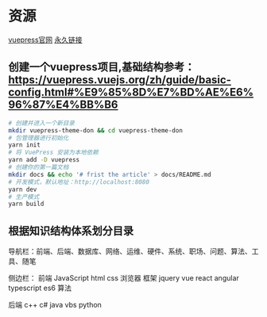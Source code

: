 # 资源
[vuepress官网](https://vuepress.vuejs.org/zh/)
[永久链接](https://vuepress.vuejs.org/zh/guide/permalinks.html#%E8%83%8C%E6%99%AF)

## 创建一个vuepress项目,基础结构参考：https://vuepress.vuejs.org/zh/guide/basic-config.html#%E9%85%8D%E7%BD%AE%E6%96%87%E4%BB%B6
```sh
# 创建并进入一个新目录
mkdir vuepress-theme-don && cd vuepress-theme-don
# 包管理器进行初始化
yarn init
# 将 VuePress 安装为本地依赖
yarn add -D vuepress
# 创建你的第一篇文档
mkdir docs && echo '# frist the article' > docs/README.md
# 开发模式，默认地址：http://localhost:8080
yarn dev
# 生产模式
yarn build
```

## 根据知识结构体系划分目录

导航栏：前端、后端、数据库、网络、运维、硬件、系统、职场、问题、算法、工具、随笔


侧边栏：
前端 
JavaScript
html
css
浏览器
框架
  jquery
  vue
  react
  angular
typescript
es6
算法

后端
c++
c#
java
vbs
python












